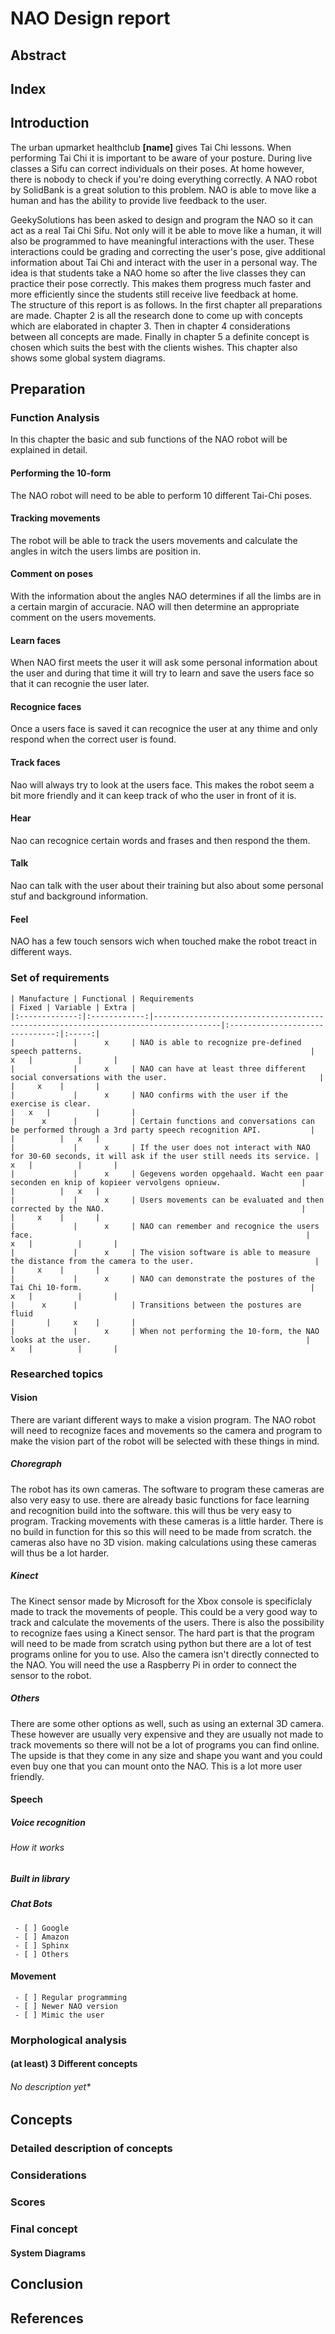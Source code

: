 # NAO Design report

## Abstract

## Index


## Introduction

The urban upmarket healthclub **[name]** gives Tai Chi lessons. When performing Tai Chi it is important to be aware of your posture. During live classes a Sifu can correct individuals on their poses. At home however, there is nobody to check if you're doing everything correctly.
A NAO robot by SolidBank is a great solution to this problem. NAO is able to move like a human and has the ability to provide live feedback to the user.

GeekySolutions has been asked to design and program the NAO so it can act as a real Tai Chi Sifu. Not only will it be able to move like a human, it will also be programmed to have meaningful interactions with the user. These interactions could be grading and correcting the user's pose, give additional information about Tai Chi and interact with the user in a personal way.
The idea is that students take a NAO home so after the live classes they can practice their pose correctly. This makes them progress much faster and more efficiently since the students still receive live feedback at home.  
The structure of this report is as follows. In the first chapter all preparations are made. Chapter 2 is all the research done to come up with concepts which are elaborated in chapter 3. Then in chapter 4 considerations between all concepts are made. Finally in chapter 5 a definite concept is chosen which suits the best with the clients wishes. This chapter also shows some global system diagrams.




## Preparation

### Function Analysis
In this chapter the basic and sub functions of the NAO robot will be explained in detail.
#### Performing the 10-form
The NAO robot will need to be able to perform 10 different Tai-Chi poses.
#### Tracking movements
The robot will be able to track the users movements and calculate the angles in witch the users limbs are position in.
#### Comment on poses
With the information about the angles NAO determines if all the limbs are in a certain margin of accuracie. NAO will then determine an appropriate comment on the users movements.
#### Learn faces
When NAO first meets the user it will ask some personal information about the user and during that time it will try to learn and save the users face so that it can recognie the user later.
#### Recognice faces
Once a users face is saved it can recognice the user at any thime and only respond when the correct user is found.
#### Track faces
Nao will always try to look at the users face. This makes the robot seem a bit more friendly and it can keep track of who the user in front of it is.
#### Hear
Nao can recognice certain words and frases and then respond the them.
#### Talk
Nao can talk with the user about their training but also about some personal stuf and background information.
#### Feel
NAO has a few touch sensors wich when touched make the robot treact in different ways.
### Set of requirements
```
| Manufacture | Functional | Requirements                                                                                               | Fixed | Variable | Extra |
|:-------------:|:------------:|-------------------------------------------------------------------------------------|:-------------------------------:|:-----:|
|             |      x     | NAO is able to recognize pre-defined speech patterns.                                                   |   x   |          |       |
|             |      x     | NAO can have at least three different social conversations with the user.                                  |       |     x    |       |
|             |      x     | NAO confirms with the user if the exercise is clear.                                                       |   x   |          |       |
|      x      |            | Certain functions and conversations can be performed through a 3rd party speech recognition API.           |       |          |   x   |
|             |      x     | If the user does not interact with NAO for 30-60 seconds, it will ask if the user still needs its service. |   x   |          |       |
|             |      x     | Gegevens worden opgehaald. Wacht een paar seconden en knip of kopieer vervolgens opnieuw.                  |       |          |   x   |
|             |      x     | Users movements can be evaluated and then corrected by the NAO.                                            |       |     x    |       |
|             |      x     | NAO can remember and recognice the users face.                                                             |   x   |          |       |
|             |      x     | The vision software is able to measure the distance from the camera to the user.                           |       |     x    |       |
|             |      x     | NAO can demonstrate the postures of the Tai Chi 10-form.                                                   |   x   |          |       |
|      x      |            | Transitions between the postures are fluid                                                                 |       |     x    |       |
|             |      x     | When not performing the 10-form, the NAO looks at the user.                                                |   x   |          |       |
```
### Researched topics
#### Vision
There are variant different ways to make a vision program. The NAO robot will need to recognize faces and movements so the camera and program to make the vision part of the robot will be selected with these things in mind.
##### Choregraph
The robot has its own cameras. The software to program these cameras are also very easy to use. there are already basic functions for face learning and recognition build into the software. this will thus be very easy to program. Tracking movements with these cameras is a little harder. There is no build in function for this so this will need to be made from scratch. the cameras also have no 3D vision. making calculations using these cameras will thus be a lot harder. 
##### Kinect
The Kinect sensor made by Microsoft for the Xbox console is specificlaly made to track the movements of people. This could be a very good way to track and calculate the movements of the users. There is also the possibility to recognize faes using a Kinect sensor. The hard part is that the program will need to be made from scratch using python but there are a lot of test programs online for you to use. Also the camera isn't directly connected to the NAO. You will need the use a Raspberry Pi in order to connect the sensor to the robot.
##### Others
There are some other options as well, such as using an external 3D camera. These however are usually very expensive and they are usually not made to track movements so there will not be a lot of programs you can find online. The upside is that they come in any size and shape you want and you could even buy one that you can mount onto the NAO. This is a lot more user friendly.
#### Speech
##### Voice recognition
###### How it works
##### Built in library
##### Chat Bots
	 - [ ] Google
	 - [ ] Amazon
	 - [ ] Sphinx
	 - [ ] Others

#### Movement
	 - [ ] Regular programming
	 - [ ] Newer NAO version
	 - [ ] Mimic the user

### Morphological analysis
#### (at least) 3 Different concepts
###### No description yet*

## Concepts
### Detailed description of concepts
### Considerations
### Scores
### Final concept
#### System Diagrams
## Conclusion
## References

<!--stackedit_data:
eyJoaXN0b3J5IjpbMTYxNTQ4ODA1LDE4MDc4Njk4NSwyMDA5Nz
IxMDM2LC03OTk1OTI2MjUsMzg5MjUyMzEsMTgzODg0ODY0Nywt
NDMzNjI2OTY5LDEwMDA1Njg0MDUsMTI3ODgwODUzOCw1MjY3OD
QwODcsLTE2ODYzNTU4LC0xMTQ1MjUxNjMxLDE1NTI0NTYzMzIs
LTE0NzIyNDY4MzYsODE5MTU4NzAsLTk2MjEzMDU2NiwxODMzNj
MwMjQzXX0=
-->